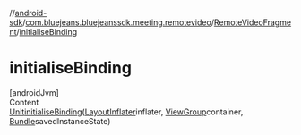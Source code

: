 //[android-sdk](../../../index.md)/[com.bluejeans.bluejeanssdk.meeting.remotevideo](../index.md)/[RemoteVideoFragment](index.md)/[initialiseBinding](initialise-binding.md)



# initialiseBinding  
[androidJvm]  
Content  
[Unit](https://kotlinlang.org/api/latest/jvm/stdlib/kotlin/-unit/index.html)[initialiseBinding](initialise-binding.md)([LayoutInflater](https://developer.android.com/reference/kotlin/android/view/LayoutInflater.html)inflater, [ViewGroup](https://developer.android.com/reference/kotlin/android/view/ViewGroup.html)container, [Bundle](https://developer.android.com/reference/kotlin/android/os/Bundle.html)savedInstanceState)  
  



